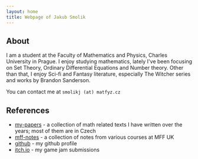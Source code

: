 ```yaml
---
layout: home
title: Webpage of Jakub Smolik
---
```


## About

I am a student at the Faculty of Mathematics and Physics, Charles University in Prague. I enjoy studying mathematics, lately I've been focusing on Set Theory, Ordinary Differential Equations and Number theory. Other than that, I enjoy Sci-fi and Fantasy literature, especially The Witcher series and works by Brandon Sanderson.

You can contact me at `smolikj (at) matfyz.cz`

## References

- [my-papers](couleslaw.github.io/my-papers) - a collection of math related texts I have written over the years; most of them are in Czech
- [mff-notes](couleslaw.github.io/mff-notes) - a collection of notes from various courses at MFF UK
- [github](github.com/couleslaw) - my github profile
- [itch.io](couleslaw.itch.io) - my game jam submissions
